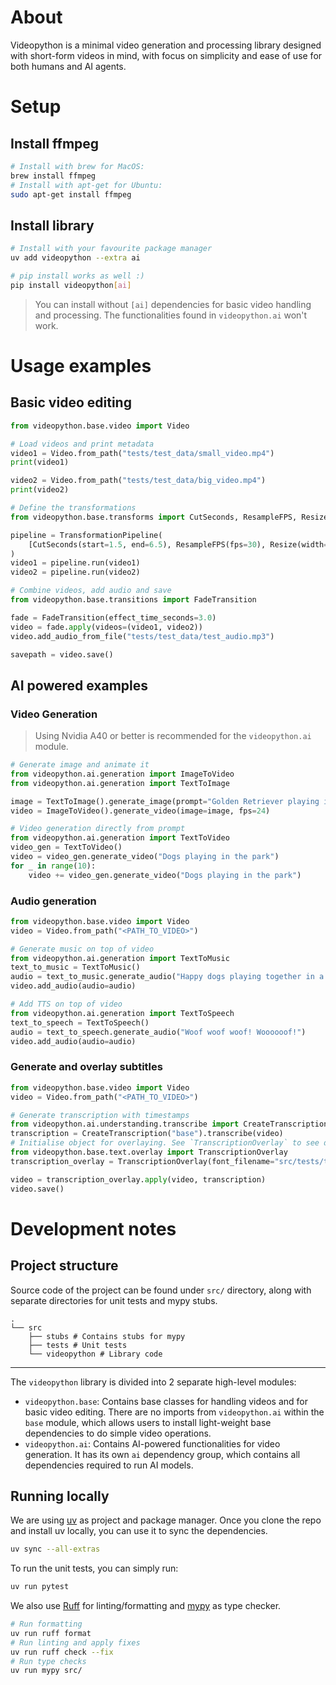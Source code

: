 # About

Videopython is a minimal video generation and processing library designed with short-form videos in mind, with focus on simplicity and ease of use for both humans and AI agents.

# Setup

## Install ffmpeg
```bash
# Install with brew for MacOS:
brew install ffmpeg
# Install with apt-get for Ubuntu:
sudo apt-get install ffmpeg
```

## Install library

```bash
# Install with your favourite package manager
uv add videopython --extra ai

# pip install works as well :)
pip install videopython[ai]
```

> You can install without `[ai]` dependencies for basic video handling and processing.
> The functionalities found in `videopython.ai` won't work.

# Usage examples

## Basic video editing

```python
from videopython.base.video import Video

# Load videos and print metadata
video1 = Video.from_path("tests/test_data/small_video.mp4")
print(video1)

video2 = Video.from_path("tests/test_data/big_video.mp4")
print(video2)

# Define the transformations
from videopython.base.transforms import CutSeconds, ResampleFPS, Resize, TransformationPipeline

pipeline = TransformationPipeline(
    [CutSeconds(start=1.5, end=6.5), ResampleFPS(fps=30), Resize(width=1000, height=1000)]
)
video1 = pipeline.run(video1)
video2 = pipeline.run(video2)

# Combine videos, add audio and save
from videopython.base.transitions import FadeTransition

fade = FadeTransition(effect_time_seconds=3.0)
video = fade.apply(videos=(video1, video2))
video.add_audio_from_file("tests/test_data/test_audio.mp3")

savepath = video.save()
```

## AI powered examples

### Video Generation

> Using Nvidia A40 or better is recommended for the `videopython.ai` module.
```python
# Generate image and animate it
from videopython.ai.generation import ImageToVideo
from videopython.ai.generation import TextToImage

image = TextToImage().generate_image(prompt="Golden Retriever playing in the park")
video = ImageToVideo().generate_video(image=image, fps=24)

# Video generation directly from prompt
from videopython.ai.generation import TextToVideo
video_gen = TextToVideo()
video = video_gen.generate_video("Dogs playing in the park")
for _ in range(10):
    video += video_gen.generate_video("Dogs playing in the park")
```

### Audio generation
```python
from videopython.base.video import Video
video = Video.from_path("<PATH_TO_VIDEO>")

# Generate music on top of video
from videopython.ai.generation import TextToMusic
text_to_music = TextToMusic()
audio = text_to_music.generate_audio("Happy dogs playing together in a park", max_new_tokens=256)
video.add_audio(audio=audio)

# Add TTS on top of video
from videopython.ai.generation import TextToSpeech
text_to_speech = TextToSpeech()
audio = text_to_speech.generate_audio("Woof woof woof! Woooooof!")
video.add_audio(audio=audio)
```

### Generate and overlay subtitles
```python
from videopython.base.video import Video
video = Video.from_path("<PATH_TO_VIDEO>")

# Generate transcription with timestamps
from videopython.ai.understanding.transcribe import CreateTranscription
transcription = CreateTranscription("base").transcribe(video)
# Initialise object for overlaying. See `TranscriptionOverlay` to see detailed configuration options.
from videopython.base.text.overlay import TranscriptionOverlay
transcription_overlay = TranscriptionOverlay(font_filename="src/tests/test_data/test_font.ttf")

video = transcription_overlay.apply(video, transcription)
video.save()
```

# Development notes

## Project structure

Source code of the project can be found under `src/` directory, along with separate directories for unit tests and mypy stubs.
```
.
└── src
    ├── stubs # Contains stubs for mypy
    ├── tests # Unit tests
    └── videopython # Library code
```

----

The `videopython` library is divided into 2 separate high-level modules:
* `videopython.base`: Contains base classes for handling videos and for basic video editing. There are no imports from `videopython.ai` within the `base` module, which allows users to install light-weight base dependencies to do simple video operations.
* `videopython.ai`: Contains AI-powered functionalities for video generation. It has its own `ai` dependency group, which contains all dependencies required to run AI models.

## Running locally

We are using [uv](https://docs.astral.sh/uv/) as project and package manager. Once you clone the repo and install uv locally, you can use it to sync the dependencies.
```bash
uv sync --all-extras
```

To run the unit tests, you can simply run:
```bash
uv run pytest
```

We also use [Ruff](https://docs.astral.sh/ruff/) for linting/formatting and [mypy](https://github.com/python/mypy) as type checker.
```bash
# Run formatting
uv run ruff format
# Run linting and apply fixes
uv run ruff check --fix
# Run type checks
uv run mypy src/
```
